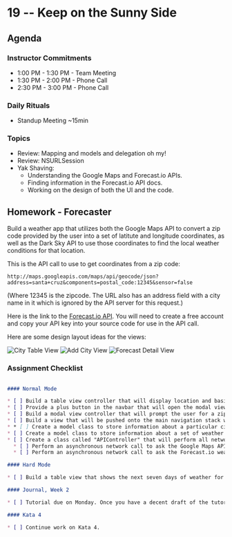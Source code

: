 # 19 -- Keep on the Sunny Side

## Agenda

### Instructor Commitments

* 1:00 PM - 1:30 PM - Team Meeting
* 1:30 PM - 2:00 PM - Phone Call
* 2:30 PM - 3:00 PM - Phone Call

### Daily Rituals

* Standup Meeting ~15min

### Topics

* Review: Mapping and models and delegation oh my!
* Review: NSURLSession
* Yak Shaving:
	* Understanding the Google Maps and Forecast.io APIs.
	* Finding information in the Forecast.io API docs.
	* Working on the design of both the UI and the code.

## Homework - Forecaster

Build a weather app that utilizes both the Google Maps API to convert a zip code provided by the user into a set of latitute and longitude coordinates, as well as the Dark Sky API to use those coordinates to find the local weather conditions for that location.

This is the API call to use to get coordinates from a zip code:
```
http://maps.googleapis.com/maps/api/geocode/json?address=santa+cruz&components=postal_code:12345&sensor=false
```
(Where 12345 is the zipcode. The URL also has an address field with a city name in it which is ignored by the API server for this request.)

Here is the link to the [Forecast.io API](https://developer.forecast.io). You will need to create a free account and copy your API key into your source code for use in the API call.

Here are some design layout ideas for the views:

![City Table View](https://github.com/TheIronYard--Orlando/2015--FALL--iOS/blob/master/19--Keep-On-The-Sunny-Side/CityTableView.png)
![Add City View](https://github.com/TheIronYard--Orlando/2015--FALL--iOS/blob/master/19--Keep-On-The-Sunny-Side/AddCityView.png)
![Forecast Detail View](https://github.com/TheIronYard--Orlando/2015--FALL--iOS/blob/master/19--Keep-On-The-Sunny-Side/DetailedForecast.png)

### Assignment Checklist
```markdown

#### Normal Mode

* [ ] Build a table view controller that will display location and basic weather information for the city provided with a zipcode. One cell per location.
* [ ] Provide a plus button in the navbar that will open the modal view to prompt for zipcode. 
* [ ] Build a modal view controller that will prompt the user for a zip code.
* [ ] Build a view that will be pushed onto the main navigation stack when a city cell it tapped. This view will display detailed weather conditions for the selected city.
* * [ ] Create a model class to store information about a particular city.
* [ ] Create a model class to store information about a set of weather conditions.
* [ ] Create a class called "APIController" that will perform all network API calls.
  * [ ] Perform an asynchronous network call to ask the Google Maps API for a lat/long pair based on a given zipcode.
  * [ ] Perform an asynchronous network call to ask the Forecast.io weather API for weather info on each location in the list.

#### Hard Mode

* [ ] Build a table view that shows the next seven days of weather for the selected location. It will be pushed onto the navigation stack from the weather detail view, so add a button somewhere on the detail view to show this screen.

#### Journal, Week 2

* [ ] Tutorial due on Monday. Once you have a decent draft of the tutorial, have a fellow classmate use your tutorial to complete the task you're trying to teach. Have them provide any suggestions in a comment on the PR.

#### Kata 4

* [ ] Continue work on Kata 4.
```
